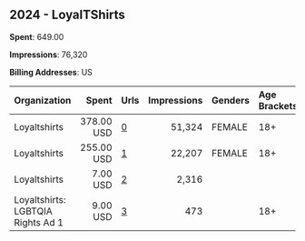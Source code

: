 ## 2024 - LoyalTShirts 
**Spent**: 649.00

**Impressions**: 76,320

**Billing Addresses**: US

|Organization|Spent|Urls|Impressions|Genders|Age Brackets|Country Codes|
|:---|---:|:---|---:|:---|:---|:---|
|Loyaltshirts|378.00 USD|[0](https://www.snap.com/political-ads/asset/eea41b3e55db8fd21f2d1270bd7fe563084e88efca6dd34ad62d25112886a39e?mediaType=png)|51,324|FEMALE|18+|united states|
|Loyaltshirts|255.00 USD|[1](https://www.snap.com/political-ads/asset/482445e18e534190d251f1de659033eff2a697c5f842260c72821c55a720e958?mediaType=png)|22,207|FEMALE|18+|united states|
|Loyaltshirts|7.00 USD|[2](https://www.snap.com/political-ads/asset/6da380812add68ca3b5b22be56f86b2413f8da7078d03d42ff44716cc46064a0?mediaType=png)|2,316|||united states|
|Loyaltshirts: LGBTQIA Rights Ad 1|9.00 USD|[3](https://www.snap.com/political-ads/asset/ca3fac0eaf59a7ce20b72bf08db3d52232e896ebfc03e0f2450fa305d5bbdaf6?mediaType=png)|473||18+|united states|

